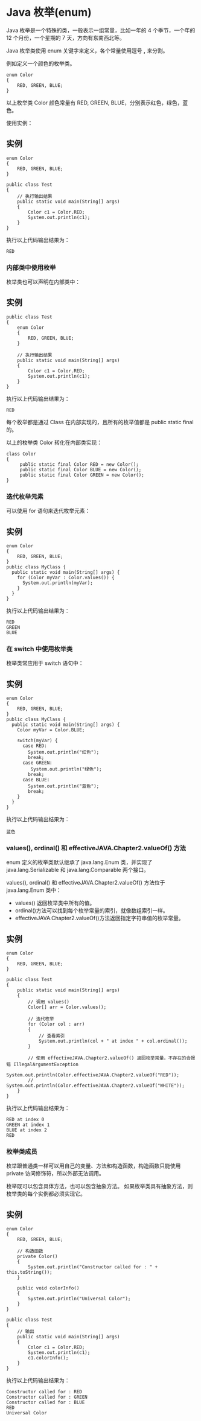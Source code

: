 # Java 枚举(enum)

Java 枚举是一个特殊的类，一般表示一组常量，比如一年的 4 个季节，一个年的 12 个月份，一个星期的 7 天，方向有东南西北等。

Java 枚举类使用 enum 关键字来定义，各个常量使用逗号 **,** 来分割。

例如定义一个颜色的枚举类。

```
enum Color 
{ 
    RED, GREEN, BLUE; 
} 
```

以上枚举类 Color 颜色常量有 RED, GREEN, BLUE，分别表示红色，绿色，蓝色。

使用实例：

## 实例

```
enum Color
{
    RED, GREEN, BLUE;
}
 
public class Test
{
    // 执行输出结果
    public static void main(String[] args)
    {
        Color c1 = Color.RED;
        System.out.println(c1);
    }
}
```

执行以上代码输出结果为：

```
RED
```

### 内部类中使用枚举

枚举类也可以声明在内部类中：

## 实例

```
public class Test
{
    enum Color
    {
        RED, GREEN, BLUE;
    }
 
    // 执行输出结果
    public static void main(String[] args)
    {
        Color c1 = Color.RED;
        System.out.println(c1);
    }
}
```

执行以上代码输出结果为：

```
RED
```

每个枚举都是通过 Class 在内部实现的，且所有的枚举值都是 public static final 的。

以上的枚举类 Color 转化在内部类实现：

```
class Color
{
     public static final Color RED = new Color();
     public static final Color BLUE = new Color();
     public static final Color GREEN = new Color();
}
```

### 迭代枚举元素

可以使用 for 语句来迭代枚举元素：

## 实例

```
enum Color
{
    RED, GREEN, BLUE;
}
public class MyClass {
  public static void main(String[] args) {
    for (Color myVar : Color.values()) {
      System.out.println(myVar);
    }
  }
}
```

执行以上代码输出结果为：

```
RED
GREEN
BLUE
```

### 在 switch 中使用枚举类

枚举类常应用于 switch 语句中：

## 实例

```
enum Color
{
    RED, GREEN, BLUE;
}
public class MyClass {
  public static void main(String[] args) {
    Color myVar = Color.BLUE;

    switch(myVar) {
      case RED:
        System.out.println("红色");
        break;
      case GREEN:
         System.out.println("绿色");
        break;
      case BLUE:
        System.out.println("蓝色");
        break;
    }
  }
}
```

执行以上代码输出结果为：

```
蓝色
```

### values(), ordinal() 和 effectiveJAVA.Chapter2.valueOf() 方法

enum 定义的枚举类默认继承了 java.lang.Enum 类，并实现了 java.lang.Serializable 和 java.lang.Comparable 两个接口。

values(), ordinal() 和 effectiveJAVA.Chapter2.valueOf() 方法位于 java.lang.Enum 类中：

- values() 返回枚举类中所有的值。
- ordinal()方法可以找到每个枚举常量的索引，就像数组索引一样。
- effectiveJAVA.Chapter2.valueOf()方法返回指定字符串值的枚举常量。

## 实例

```
enum Color
{
    RED, GREEN, BLUE;
}
 
public class Test
{
    public static void main(String[] args)
    {
        // 调用 values()
        Color[] arr = Color.values();
 
        // 迭代枚举
        for (Color col : arr)
        {
            // 查看索引
            System.out.println(col + " at index " + col.ordinal());
        }
 
        // 使用 effectiveJAVA.Chapter2.valueOf() 返回枚举常量，不存在的会报错 IllegalArgumentException
        System.out.println(Color.effectiveJAVA.Chapter2.valueOf("RED"));
        // System.out.println(Color.effectiveJAVA.Chapter2.valueOf("WHITE"));
    }
}
```

执行以上代码输出结果为：

```
RED at index 0
GREEN at index 1
BLUE at index 2
RED
```

### 枚举类成员

枚举跟普通类一样可以用自己的变量、方法和构造函数，构造函数只能使用 private 访问修饰符，所以外部无法调用。

枚举既可以包含具体方法，也可以包含抽象方法。 如果枚举类具有抽象方法，则枚举类的每个实例都必须实现它。

## 实例

```
enum Color
{
    RED, GREEN, BLUE;
 
    // 构造函数
    private Color()
    {
        System.out.println("Constructor called for : " + this.toString());
    }
 
    public void colorInfo()
    {
        System.out.println("Universal Color");
    }
}
 
public class Test
{    
    // 输出
    public static void main(String[] args)
    {
        Color c1 = Color.RED;
        System.out.println(c1);
        c1.colorInfo();
    }
}
```

执行以上代码输出结果为：

```
Constructor called for : RED
Constructor called for : GREEN
Constructor called for : BLUE
RED
Universal Color
```